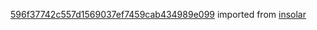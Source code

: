 [596f37742c557d1569037ef7459cab434989e099](https://github.com/insolar/insolar/commit/596f37742c557d1569037ef7459cab434989e099) imported from [insolar](https://github.com/insolar/insolar)
